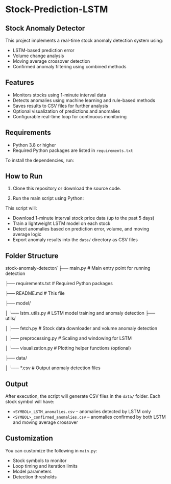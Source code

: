 # Stock-Prediction-LSTM

## Stock Anomaly Detector

This project implements a real-time stock anomaly detection system using:

- LSTM-based prediction error
- Volume change analysis
- Moving average crossover detection
- Confirmed anomaly filtering using combined methods

## Features

- Monitors stocks using 1-minute interval data
- Detects anomalies using machine learning and rule-based methods
- Saves results to CSV files for further analysis
- Optional visualization of predictions and anomalies
- Configurable real-time loop for continuous monitoring

## Requirements

- Python 3.8 or higher
- Required Python packages are listed in `requirements.txt`

To install the dependencies, run:


## How to Run

1. Clone this repository or download the source code.

2. Run the main script using Python:


This script will:

- Download 1-minute interval stock price data (up to the past 5 days)
- Train a lightweight LSTM model on each stock
- Detect anomalies based on prediction error, volume, and moving average logic
- Export anomaly results into the `data/` directory as CSV files

## Folder Structure

stock-anomaly-detector/
├── main.py # Main entry point for running detection

├── requirements.txt # Required Python packages

├── README.md # This file

├── model/

│ └── lstm_utils.py # LSTM model training and anomaly detection
├── utils/

│ ├── fetch.py # Stock data downloader and volume anomaly detection

│ ├── preprocessing.py # Scaling and windowing for LSTM

│ └── visualization.py # Plotting helper functions (optional)

├── data/

│ └── *.csv # Output anomaly detection files


## Output

After execution, the script will generate CSV files in the `data/` folder. Each stock symbol will have:

- `<SYMBOL>_LSTM_anomalies.csv` – anomalies detected by LSTM only
- `<SYMBOL>_confirmed_anomalies.csv` – anomalies confirmed by both LSTM and moving average crossover

## Customization

You can customize the following in `main.py`:

- Stock symbols to monitor
- Loop timing and iteration limits
- Model parameters
- Detection thresholds






